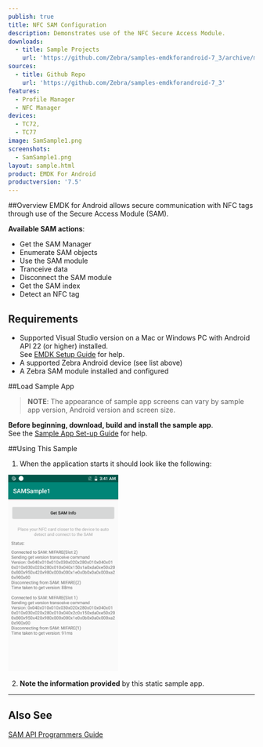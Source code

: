 ```yaml
---
publish: true
title: NFC SAM Configuration
description: Demonstrates use of the NFC Secure Access Module.
downloads:
  - title: Sample Projects
    url: 'https://github.com/Zebra/samples-emdkforandroid-7_3/archive/master.zip'
sources:
  - title: Github Repo
    url: 'https://github.com/Zebra/samples-emdkforandroid-7_3'
features:
  - Profile Manager
  - NFC Manager
devices:
  - TC72,
  - TC77
image: SamSample1.png
screenshots:
  - SamSample1.png
layout: sample.html
product: EMDK For Android
productversion: '7.5'
---
```


##Overview
EMDK for Android allows secure communication with NFC tags through use of the Secure Access Module (SAM). 

**Available SAM actions**:

* Get the SAM Manager
* Enumerate SAM objects  
* Use the SAM module  
* Tranceive data
* Disconnect the SAM module
* Get the SAM index
* Detect an NFC tag

## Requirements
* Supported Visual Studio version on a Mac or Windows PC with Android API 22 (or higher) installed.<br>See [EMDK Setup Guide](../../guide/setup) for help. 
* A supported Zebra Android device (see list above)
* A Zebra SAM module installed and configured 

##Load Sample App

>**NOTE**: The appearance of sample app screens can vary by sample app version, Android version and screen size.

**Before beginning, download, build and install the sample app**.<br> See the [Sample App Set-up Guide](../../guide/emdksamples_androidstudio) for help. 

##Using This Sample

1. When the application starts it should look like the following:
  
  <img alt="image" style="height:400px" src="SamSample1.png"/>

2. **Note the information provided** by this static sample app. 


-----  

## Also See
[SAM API Programmers Guide](../../guide/samapiusage)











